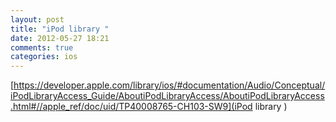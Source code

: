 ```yaml
---
layout: post
title: "iPod library "
date: 2012-05-27 18:21
comments: true
categories: ios
---
```

[https://developer.apple.com/library/ios/#documentation/Audio/Conceptual/iPodLibraryAccess_Guide/AboutiPodLibraryAccess/AboutiPodLibraryAccess.html#//apple_ref/doc/uid/TP40008765-CH103-SW9](iPod library )

